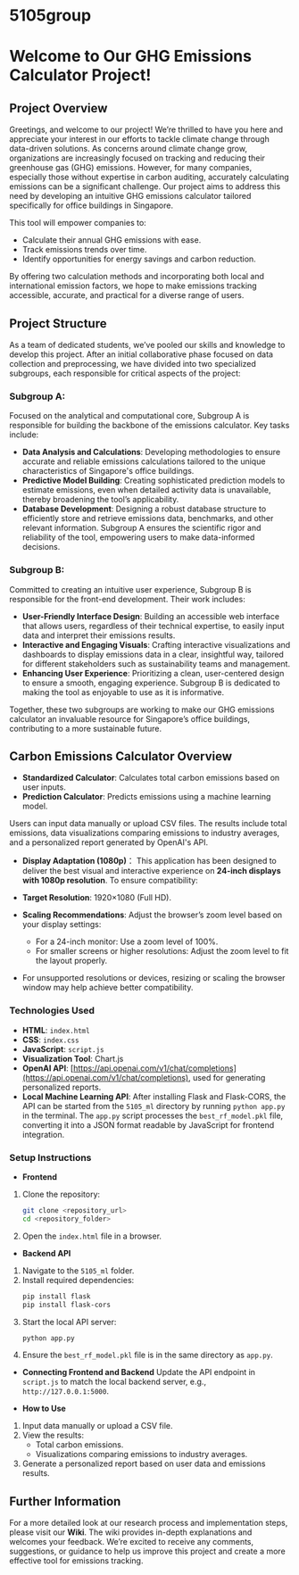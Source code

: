 # 5105group
# Welcome to Our GHG Emissions Calculator Project!

## Project Overview

Greetings, and welcome to our project! We’re thrilled to have you here and appreciate your interest in our efforts to tackle climate change through data-driven solutions. As concerns around climate change grow, organizations are increasingly focused on tracking and reducing their greenhouse gas (GHG) emissions. However, for many companies, especially those without expertise in carbon auditing, accurately calculating emissions can be a significant challenge. Our project aims to address this need by developing an intuitive GHG emissions calculator tailored specifically for office buildings in Singapore.

This tool will empower companies to:
- Calculate their annual GHG emissions with ease.
- Track emissions trends over time.
- Identify opportunities for energy savings and carbon reduction.

By offering two calculation methods and incorporating both local and international emission factors, we hope to make emissions tracking accessible, accurate, and practical for a diverse range of users.

## Project Structure

As a team of dedicated students, we’ve pooled our skills and knowledge to develop this project. After an initial collaborative phase focused on data collection and preprocessing, we have divided into two specialized subgroups, each responsible for critical aspects of the project:

### Subgroup A: 
Focused on the analytical and computational core, Subgroup A is responsible for building the backbone of the emissions calculator. Key tasks include:
- **Data Analysis and Calculations**: Developing methodologies to ensure accurate and reliable emissions calculations tailored to the unique characteristics of Singapore's office buildings.
- **Predictive Model Building**: Creating sophisticated prediction models to estimate emissions, even when detailed activity data is unavailable, thereby broadening the tool’s applicability.
- **Database Development**: Designing a robust database structure to efficiently store and retrieve emissions data, benchmarks, and other relevant information. Subgroup A ensures the scientific rigor and reliability of the tool, empowering users to make data-informed decisions.

### Subgroup B: 
Committed to creating an intuitive user experience, Subgroup B is responsible for the front-end development. Their work includes:
- **User-Friendly Interface Design**: Building an accessible web interface that allows users, regardless of their technical expertise, to easily input data and interpret their emissions results.
- **Interactive and Engaging Visuals**: Crafting interactive visualizations and dashboards to display emissions data in a clear, insightful way, tailored for different stakeholders such as sustainability teams and management.
- **Enhancing User Experience**: Prioritizing a clean, user-centered design to ensure a smooth, engaging experience. Subgroup B is dedicated to making the tool as enjoyable to use as it is informative.

Together, these two subgroups are working to make our GHG emissions calculator an invaluable resource for Singapore’s office buildings, contributing to a more sustainable future.


## Carbon Emissions Calculator Overview

- **Standardized Calculator**: Calculates total carbon emissions based on user inputs.
- **Prediction Calculator**: Predicts emissions using a machine learning model.

Users can input data manually or upload CSV files. The results include total emissions, data visualizations comparing emissions to industry averages, and a personalized report generated by OpenAI's API.

- **Display Adaptation (1080p)**：
This application has been designed to deliver the best visual and interactive experience on **24-inch displays with 1080p resolution**. To ensure compatibility:

- **Target Resolution**: 1920×1080 (Full HD).
- **Scaling Recommendations**: Adjust the browser’s zoom level based on your display settings:
  - For a 24-inch monitor: Use a zoom level of 100%.
  - For smaller screens or higher resolutions: Adjust the zoom level to fit the layout properly.
- For unsupported resolutions or devices, resizing or scaling the browser window may help achieve better compatibility.

###  Technologies Used
- **HTML**: `index.html`
- **CSS**: `index.css`
- **JavaScript**: `script.js`
- **Visualization Tool**: Chart.js
- **OpenAI API**: [https://api.openai.com/v1/chat/completions](https://api.openai.com/v1/chat/completions), used for generating personalized reports.
- **Local Machine Learning API**: After installing Flask and Flask-CORS, the API can be started from the `5105_ml` directory by running `python app.py` in the terminal. The `app.py` script processes the `best_rf_model.pkl` file, converting it into a JSON format readable by JavaScript for frontend integration.

### Setup Instructions
- **Frontend**
1. Clone the repository:
   ```sh
   git clone <repository_url>
   cd <repository_folder>
   ```
2. Open the `index.html` file in a browser.

- **Backend API**
1. Navigate to the `5105_ml` folder.
2. Install required dependencies:
   ```sh
   pip install flask
   pip install flask-cors
   ```
3. Start the local API server:
   ```sh
   python app.py
   ```
4. Ensure the `best_rf_model.pkl` file is in the same directory as `app.py`.

- **Connecting Frontend and Backend**
Update the API endpoint in `script.js` to match the local backend server, e.g., `http://127.0.0.1:5000`.

- **How to Use**
1. Input data manually or upload a CSV file.
2. View the results:
   - Total carbon emissions.
   - Visualizations comparing emissions to industry averages.
3. Generate a personalized report based on user data and emissions results.

## Further Information

For a more detailed look at our research process and implementation steps, please visit our **Wiki**. The wiki provides in-depth explanations and welcomes your feedback. We’re excited to receive any comments, suggestions, or guidance to help us improve this project and create a more effective tool for emissions tracking.

